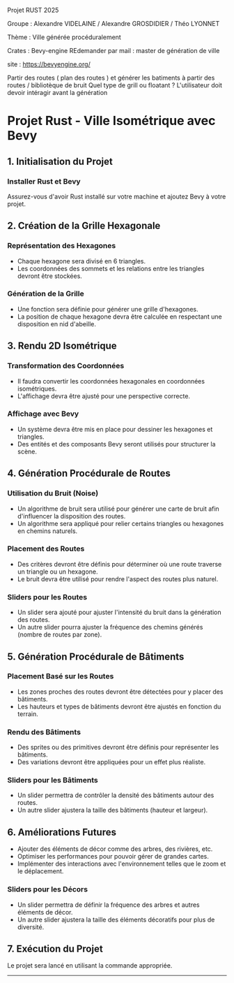 Projet RUST 2025 

Groupe : Alexandre VIDELAINE / Alexandre GROSDIDIER / Théo LYONNET

Thème : Ville générée procéduralement 

Crates : Bevy-engine
REdemander par mail : master de génération de ville 



site : https://bevyengine.org/

Partir des routes ( plan des routes ) et générer les batiments à partir des routes / bibliotèque de bruit
Quel type de grill ou floatant ? 
L'utilisateur doit devoir intéragir avant la génération


# Projet Rust - Ville Isométrique avec Bevy

## 1. Initialisation du Projet

### Installer Rust et Bevy
Assurez-vous d'avoir Rust installé sur votre machine et ajoutez Bevy à votre projet.

## 2. Création de la Grille Hexagonale

### Représentation des Hexagones
- Chaque hexagone sera divisé en 6 triangles.
- Les coordonnées des sommets et les relations entre les triangles devront être stockées.

### Génération de la Grille
- Une fonction sera définie pour générer une grille d'hexagones.
- La position de chaque hexagone devra être calculée en respectant une disposition en nid d'abeille.

## 3. Rendu 2D Isométrique

### Transformation des Coordonnées
- Il faudra convertir les coordonnées hexagonales en coordonnées isométriques.
- L'affichage devra être ajusté pour une perspective correcte.

### Affichage avec Bevy
- Un système devra être mis en place pour dessiner les hexagones et triangles.
- Des entités et des composants Bevy seront utilisés pour structurer la scène.

## 4. Génération Procédurale de Routes

### Utilisation du Bruit (Noise)
- Un algorithme de bruit sera utilisé pour générer une carte de bruit afin d'influencer la disposition des routes.
- Un algorithme sera appliqué pour relier certains triangles ou hexagones en chemins naturels.

### Placement des Routes
- Des critères devront être définis pour déterminer où une route traverse un triangle ou un hexagone.
- Le bruit devra être utilisé pour rendre l'aspect des routes plus naturel.

### Sliders pour les Routes
- Un slider sera ajouté pour ajuster l'intensité du bruit dans la génération des routes.
- Un autre slider pourra ajuster la fréquence des chemins générés (nombre de routes par zone).

## 5. Génération Procédurale de Bâtiments

### Placement Basé sur les Routes
- Les zones proches des routes devront être détectées pour y placer des bâtiments.
- Les hauteurs et types de bâtiments devront être ajustés en fonction du terrain.

### Rendu des Bâtiments
- Des sprites ou des primitives devront être définis pour représenter les bâtiments.
- Des variations devront être appliquées pour un effet plus réaliste.

### Sliders pour les Bâtiments
- Un slider permettra de contrôler la densité des bâtiments autour des routes.
- Un autre slider ajustera la taille des bâtiments (hauteur et largeur).

## 6. Améliorations Futures

- Ajouter des éléments de décor comme des arbres, des rivières, etc.
- Optimiser les performances pour pouvoir gérer de grandes cartes.
- Implémenter des interactions avec l'environnement telles que le zoom et le déplacement.

### Sliders pour les Décors
- Un slider permettra de définir la fréquence des arbres et autres éléments de décor.
- Un autre slider ajustera la taille des éléments décoratifs pour plus de diversité.

## 7. Exécution du Projet

Le projet sera lancé en utilisant la commande appropriée.

---

